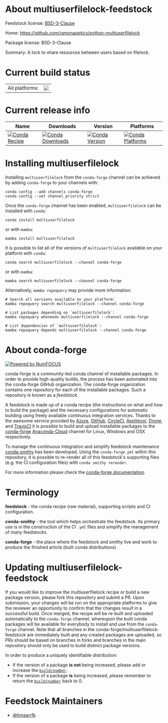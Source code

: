 About multiuserfilelock-feedstock
=================================

Feedstock license: [BSD-3-Clause](https://github.com/conda-forge/multiuserfilelock-feedstock/blob/main/LICENSE.txt)

Home: https://github.com/ramonaoptics/python-multiuserfilelock

Package license: BSD-3-Clause

Summary: A lock to share resources between users based on filelock.

Current build status
====================


<table><tr><td>All platforms:</td>
    <td>
      <a href="https://dev.azure.com/conda-forge/feedstock-builds/_build/latest?definitionId=14628&branchName=main">
        <img src="https://dev.azure.com/conda-forge/feedstock-builds/_apis/build/status/multiuserfilelock-feedstock?branchName=main">
      </a>
    </td>
  </tr>
</table>

Current release info
====================

| Name | Downloads | Version | Platforms |
| --- | --- | --- | --- |
| [![Conda Recipe](https://img.shields.io/badge/recipe-multiuserfilelock-green.svg)](https://anaconda.org/conda-forge/multiuserfilelock) | [![Conda Downloads](https://img.shields.io/conda/dn/conda-forge/multiuserfilelock.svg)](https://anaconda.org/conda-forge/multiuserfilelock) | [![Conda Version](https://img.shields.io/conda/vn/conda-forge/multiuserfilelock.svg)](https://anaconda.org/conda-forge/multiuserfilelock) | [![Conda Platforms](https://img.shields.io/conda/pn/conda-forge/multiuserfilelock.svg)](https://anaconda.org/conda-forge/multiuserfilelock) |

Installing multiuserfilelock
============================

Installing `multiuserfilelock` from the `conda-forge` channel can be achieved by adding `conda-forge` to your channels with:

```
conda config --add channels conda-forge
conda config --set channel_priority strict
```

Once the `conda-forge` channel has been enabled, `multiuserfilelock` can be installed with `conda`:

```
conda install multiuserfilelock
```

or with `mamba`:

```
mamba install multiuserfilelock
```

It is possible to list all of the versions of `multiuserfilelock` available on your platform with `conda`:

```
conda search multiuserfilelock --channel conda-forge
```

or with `mamba`:

```
mamba search multiuserfilelock --channel conda-forge
```

Alternatively, `mamba repoquery` may provide more information:

```
# Search all versions available on your platform:
mamba repoquery search multiuserfilelock --channel conda-forge

# List packages depending on `multiuserfilelock`:
mamba repoquery whoneeds multiuserfilelock --channel conda-forge

# List dependencies of `multiuserfilelock`:
mamba repoquery depends multiuserfilelock --channel conda-forge
```


About conda-forge
=================

[![Powered by
NumFOCUS](https://img.shields.io/badge/powered%20by-NumFOCUS-orange.svg?style=flat&colorA=E1523D&colorB=007D8A)](https://numfocus.org)

conda-forge is a community-led conda channel of installable packages.
In order to provide high-quality builds, the process has been automated into the
conda-forge GitHub organization. The conda-forge organization contains one repository
for each of the installable packages. Such a repository is known as a *feedstock*.

A feedstock is made up of a conda recipe (the instructions on what and how to build
the package) and the necessary configurations for automatic building using freely
available continuous integration services. Thanks to the awesome service provided by
[Azure](https://azure.microsoft.com/en-us/services/devops/), [GitHub](https://github.com/),
[CircleCI](https://circleci.com/), [AppVeyor](https://www.appveyor.com/),
[Drone](https://cloud.drone.io/welcome), and [TravisCI](https://travis-ci.com/)
it is possible to build and upload installable packages to the
[conda-forge](https://anaconda.org/conda-forge) [Anaconda-Cloud](https://anaconda.org/)
channel for Linux, Windows and OSX respectively.

To manage the continuous integration and simplify feedstock maintenance
[conda-smithy](https://github.com/conda-forge/conda-smithy) has been developed.
Using the ``conda-forge.yml`` within this repository, it is possible to re-render all of
this feedstock's supporting files (e.g. the CI configuration files) with ``conda smithy rerender``.

For more information please check the [conda-forge documentation](https://conda-forge.org/docs/).

Terminology
===========

**feedstock** - the conda recipe (raw material), supporting scripts and CI configuration.

**conda-smithy** - the tool which helps orchestrate the feedstock.
                   Its primary use is in the construction of the CI ``.yml`` files
                   and simplify the management of *many* feedstocks.

**conda-forge** - the place where the feedstock and smithy live and work to
                  produce the finished article (built conda distributions)


Updating multiuserfilelock-feedstock
====================================

If you would like to improve the multiuserfilelock recipe or build a new
package version, please fork this repository and submit a PR. Upon submission,
your changes will be run on the appropriate platforms to give the reviewer an
opportunity to confirm that the changes result in a successful build. Once
merged, the recipe will be re-built and uploaded automatically to the
`conda-forge` channel, whereupon the built conda packages will be available for
everybody to install and use from the `conda-forge` channel.
Note that all branches in the conda-forge/multiuserfilelock-feedstock are
immediately built and any created packages are uploaded, so PRs should be based
on branches in forks and branches in the main repository should only be used to
build distinct package versions.

In order to produce a uniquely identifiable distribution:
 * If the version of a package **is not** being increased, please add or increase
   the [``build/number``](https://docs.conda.io/projects/conda-build/en/latest/resources/define-metadata.html#build-number-and-string).
 * If the version of a package **is** being increased, please remember to return
   the [``build/number``](https://docs.conda.io/projects/conda-build/en/latest/resources/define-metadata.html#build-number-and-string)
   back to 0.

Feedstock Maintainers
=====================

* [@hmaarrfk](https://github.com/hmaarrfk/)

